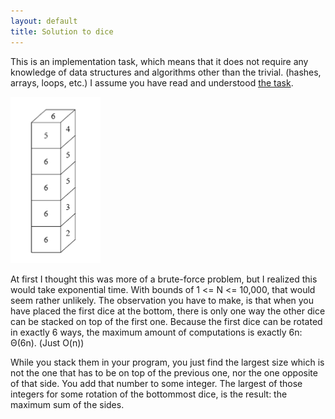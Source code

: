 ```yaml
---
layout: default
title: Solution to dice
---
```


This is an implementation task, which means that it does not require any
knowledge of data structures and algorithms other than the trivial. (hashes,
arrays, loops, etc.) I assume you have read and understood [the
task](https://www.evernote.com/shard/s30/sh/a249c078-2cff-440d-af2e-af0de21d8d71/5f5c9150efffa0dc627c8b9bbff0ba54).

![Image from the task](/static/images/ioi/dice-task.png)

At first I thought this was more of a brute-force problem, but I realized this
would take exponential time. With bounds of 1 <= N <= 10,000, that would seem
rather unlikely. The observation you have to make, is that when you have placed
the first dice at the bottom, there is only one way the other dice can be
stacked on top of the first one. Because the first dice can be rotated in
exactly 6 ways, the maximum amount of computations is exactly 6n: Θ(6n). (Just
O(n))

While you stack them in your program, you just find the largest size which is
not the one that has to be on top of the previous one, nor the one opposite of
that side. You add that number to some integer. The largest of those integers
for some rotation of the bottommost dice, is the result: the maximum sum of the
  sides.
